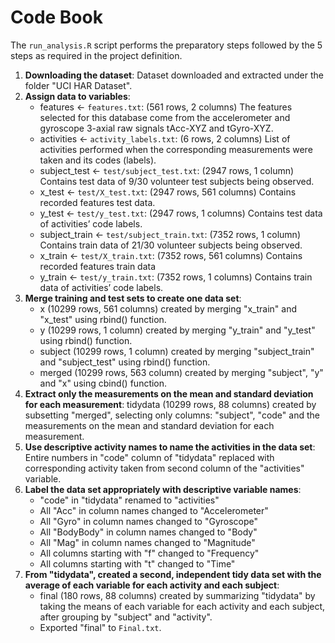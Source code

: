 # Code Book
The `run_analysis.R` script performs the preparatory steps followed by the 5 steps as required in the project definition.
1. **Downloading the dataset**: Dataset downloaded and extracted under the folder "UCI HAR Dataset".
2. **Assign data to variables**:
   - features <- `features.txt`: (561 rows, 2 columns) The features selected for this database come from the accelerometer and gyroscope 3-axial raw signals tAcc-XYZ and tGyro-XYZ.
   - activities <- `activity_labels.txt`: (6 rows, 2 columns) List of activities performed when the corresponding measurements were taken and its codes (labels).
   - subject_test <- `test/subject_test.txt`: (2947 rows, 1 column) Contains test data of 9/30 volunteer test subjects being observed.
   - x_test <- `test/X_test.txt`: (2947 rows, 561 columns) Contains recorded features test data.
   - y_test <- `test/y_test.txt`: (2947 rows, 1 columns) Contains test data of activities’ code labels.
   - subject_train <- `test/subject_train.txt`: (7352 rows, 1 column)       Contains train data of 21/30 volunteer subjects being observed.
   - x_train <- `test/X_train.txt`: (7352 rows, 561 columns)       Contains recorded features train data
   - y_train <- `test/y_train.txt`: (7352 rows, 1 columns) Contains train data of activities’ code labels.
3. **Merge training and test sets to create one data set**:
   - x (10299 rows, 561 columns) created by merging "x_train" and "x_test" using rbind() function.
   - y (10299 rows, 1 column) created by merging "y_train" and "y_test" using rbind()  function.
   - subject (10299 rows, 1 column) created by merging "subject_train" and "subject_test" using rbind() function.
   - merged (10299 rows, 563 column) created by merging "subject", "y"  and "x" using cbind() function.
4. **Extract only the measurements on the mean and standard deviation for each measurement**: tidydata (10299 rows, 88 columns) created by subsetting "merged", selecting only columns: "subject", "code" and the measurements on the mean and standard deviation for each measurement.
5. **Use descriptive activity names to name the activities in the data set**: Entire numbers in "code" column of "tidydata" replaced with corresponding activity taken from second column of the "activities" variable.
6. **Label the data set appropriately with descriptive variable names**:
   - "code" in "tidydata" renamed to "activities"
   -  All "Acc" in column names changed to "Accelerometer"
   -  All "Gyro" in column names changed to "Gyroscope"
   -  All "BodyBody" in column names changed to "Body"
   -  All "Mag" in column names changed to "Magnitude"
   -  All columns starting with "f" changed to "Frequency"
   -  All columns starting with "t" changed to "Time"
7. **From "tidydata", created a second, independent tidy data set with the average of each variable for each activity and each subject**:
   - final (180 rows, 88 columns) created by summarizing "tidydata" by taking the means of each variable for each activity and each subject, after grouping by "subject" and "activity".
   -  Exported "final" to `Final.txt`.
